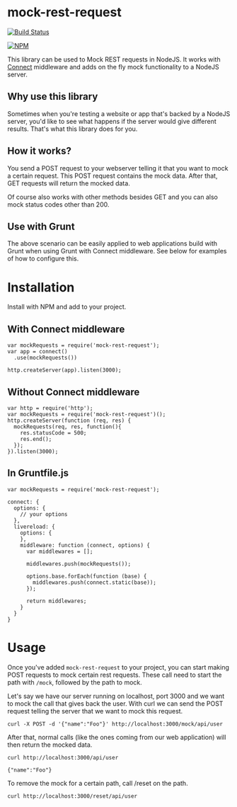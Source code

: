 mock-rest-request
=================

[![Build Status](https://travis-ci.org/xebia/mock-rest-request.svg?branch=master)](https://travis-ci.org/xebia/mock-rest-request)

[![NPM](https://nodei.co/npm/mock-rest-request.png)](https://nodei.co/npm/mock-rest-request/)

This library can be used to Mock REST requests in NodeJS. It works with [Connect](http://www.senchalabs.org/connect/) middleware and adds on the fly mock functionality to a NodeJS server.

## Why use this library

Sometimes when you're testing a website or app that's backed by a NodeJS server, you'd like to see what happens if the server would give different results. That's what this library does for you.

## How it works?

You send a POST request to your webserver telling it that you want to mock a certain request. This POST request contains the mock data. After that, GET requests will return the mocked data.

Of course also works with other methods besides GET and you can also mock status codes other than 200.

## Use with Grunt

The above scenario can be easily applied to web applications build with Grunt when using Grunt with Connect middleware. See below for examples of how to configure this.

# Installation

Install with NPM and add to your project.

## With Connect middleware

    var mockRequests = require('mock-rest-request');
    var app = connect()
      .use(mockRequests())

    http.createServer(app).listen(3000);

## Without Connect middleware

    var http = require('http');
    var mockRequests = require('mock-rest-request')();
    http.createServer(function (req, res) {
      mockRequests(req, res, function(){
        res.statusCode = 500;
        res.end();
      });
    }).listen(3000);

## In Gruntfile.js

    var mockRequests = require('mock-rest-request');

    connect: {
      options: {
        // your options
      },
      livereload: {
        options: {
        },
        middleware: function (connect, options) {
          var middlewares = [];

          middlewares.push(mockRequests());

          options.base.forEach(function (base) {
            middlewares.push(connect.static(base));
          });

          return middlewares;
        }
      }
    }

# Usage

Once you've added `mock-rest-request` to your project, you can start making POST requests to mock certain rest requests. These call need to start the path with `/mock`, followed by the path to mock.

Let's say we have our server running on localhost, port 3000 and we want to mock the call that gives back the user. With curl we can send the POST request telling the server that we want to mock this request.

    curl -X POST -d '{"name":"Foo"}' http://localhost:3000/mock/api/user

After that, normal calls (like the ones coming from our web application) will then return the mocked data.

    curl http://localhost:3000/api/user

    {"name":"Foo"}

To remove the mock for a certain path, call /reset on the path.

    curl http://localhost:3000/reset/api/user
